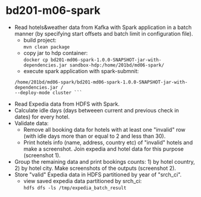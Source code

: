 # bd201-m06-spark  
* Read hotels&weather data from Kafka with Spark application in a batch manner (by specifying start offsets and batch limit in configuration file).  
    * build project:  
     ```mvn clean package```  
     * copy jar to hdp container:  
     ```docker cp bd201-md06-spark-1.0.0-SNAPSHOT-jar-with-dependencies.jar sandbox-hdp:/home/201bd/md06-spark/```  
     * execute spark application with spark-submnit:  
     ``` spark-submit --class spark.batching.BatchReader /  
     /home/201bd/md06-spark/bd201-md06-spark-1.0.0-SNAPSHOT-jar-with-dependencies.jar /  
     --deploy-mode cluster ```
* Read Expedia data from HDFS with Spark.  
* Calculate idle days (days betweeen current and previous check in dates) for every hotel.  
* Validate data:  
    * Remove all booking data for hotels with at least one "invalid" row (with idle days more than or equal to 2 and less than 30).
    * Print hotels info (name, address, country etc) of "invalid" hotels and make a screenshot. Join expedia and hotel data for this purpose (screenshot 1).  
* Group the remaining data and print bookings counts: 1) by hotel country, 2) by hotel city. Make screenshots of the outputs (screenshot 2).  
* Store "valid" Expedia data in HDFS partitioned by year of "srch_ci".  
    * view saved expedia data partitioned by srch_ci:  
    ```hdfs dfs -ls /tmp/expedia_batch_result```  


